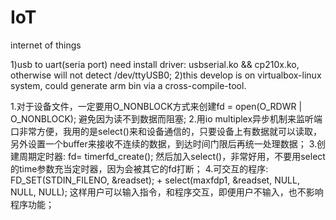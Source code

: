 # IoT
internet of things

1)usb to uart(seria port) need install driver: usbserial.ko && cp210x.ko, otherwise will not detect /dev/ttyUSB0;
2)this develop is on virtualbox-linux system, could generate arm bin via a cross-compile-tool.

1.对于设备文件，一定要用O_NONBLOCK方式来创建fd = open(O_RDWR | O_NONBLOCK); 避免因为读不到数据而阻塞;
2.用io multiplex异步机制来监听端口非常方便，我用的是select()来和设备通信的，只要设备上有数据就可以读取，另外设置一个buffer来接收不连续的数据，到达时间门限后再统一处理数据；
3.创建周期定时器:  fd= timerfd_create(); 然后加入select()，非常好用，不要用select的time参数充当定时器，因为会被其它的fd打断；
4.可交互的程序:  FD_SET(STDIN_FILENO, &readset); + select(maxfdp1, &readset, NULL, NULL, NULL); 这样用户可以输入指令，和程序交互，即便用户不输入，也不影响程序功能；

